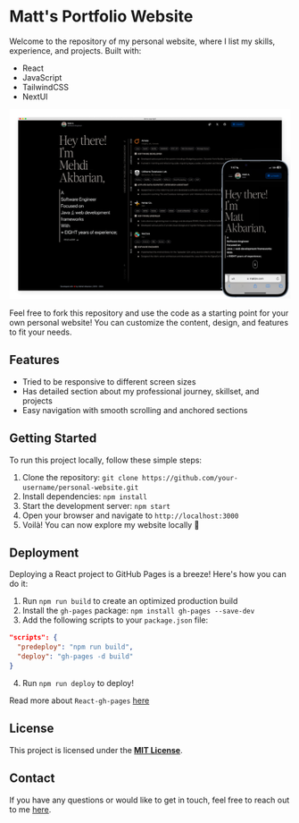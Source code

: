 # Matt's Portfolio Website

Welcome to the repository of my personal website, where I list my skills, experience, and projects. Built with:
- React
- JavaScript
- TailwindCSS
- NextUI

![poster](https://raw.githubusercontent.com/makbn/makbn.github.io/master/docs/poster.png)

Feel free to fork this repository and use the code as a starting point for your own personal website! You can customize the content, design, and features to fit your needs.

## Features

- Tried to be responsive to different screen sizes
- Has detailed section about my professional journey, skillset, and projects
- Easy navigation with smooth scrolling and anchored sections


## Getting Started

To run this project locally, follow these simple steps:

1. Clone the repository: `git clone https://github.com/your-username/personal-website.git`
2. Install dependencies: `npm install`
3. Start the development server: `npm start`
4. Open your browser and navigate to `http://localhost:3000`
5. Voilà! You can now explore my website locally 🎉

## Deployment

Deploying a React project to GitHub Pages is a breeze! Here's how you can do it:

1. Run `npm run build` to create an optimized production build
2. Install the `gh-pages` package: `npm install gh-pages --save-dev`
3. Add the following scripts to your `package.json` file:

```json
"scripts": {
  "predeploy": "npm run build",
  "deploy": "gh-pages -d build"
}
```

4. Run `npm run deploy` to deploy!

Read more about `React-gh-pages` [here](https://github.com/gitname/react-gh-pages)

## License

This project is licensed under the **[**MIT License**](**LICENSE**)**.

## Contact

If you have any questions or would like to get in touch, feel free to reach out to me [here](https://www.linkedin.com/in/mehdiakbarian/).
